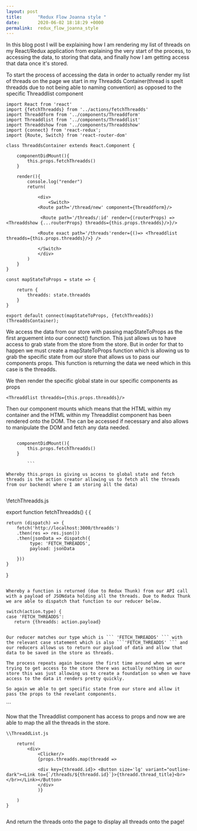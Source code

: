 ```yaml
---
layout: post
title:      "Redux Flow Joanna style "
date:       2020-06-02 18:18:29 +0000
permalink:  redux_flow_joanna_style
---
```



In this blog post I will be explaining how I am rendering my list of threads on my React/Redux application from explaining the very start of the process, to accessing the data, to storing that data, and finally how I am getting access that data once it's stored.


To start the process of accessing the data in order to actually render my list of threads on the page we start in my Threadds Container(thread is spelt threadds due to not being able to naming convention) as opposed to the specific Threaddlist component

```
import React from 'react'
import {fetchThreadds} from '../actions/fetchThreadds'
import Threaddform from '../components/Threaddform'
import Threaddlist from '../components/Threaddlist'
import Threaddshow from '../components/Threaddshow'
import {connect} from 'react-redux';
import {Route, Switch} from 'react-router-dom'

class ThreaddsContainer extends React.Component {
    
    componentDidMount(){
        this.props.fetchThreadds()
    }

    render(){
        console.log("render")
        return(

            <div>
                <Switch>
            <Route path='/thread/new' component={Threaddform}/>
 
             <Route path='/threads/:id' render={(routerProps) => <Threaddshow {...routerProps} threadds={this.props.threadds}/>}/>

            <Route exact path='/threads'render={()=> <Threaddlist threadds={this.props.threadds}/>} />
        
            </Switch>
            </div>
        )
    }
}

const mapStateToProps = state => {
 
    return {
        threadds: state.threadds
    }
}

export default connect(mapStateToProps, {fetchThreadds})(ThreaddsContainer);

```

We access the data from our store with passing mapStateToProps as the first arguement into our connect() function. This just allows us to have access to grab state from the store from the store. But in order for that to happen we must create a mapStateToProps function which is allowing us to grab the specific state from our store that allows us to pass our components props. This function is returning the data we need which in this case is the threadds.

We then render the specific global state in our specific components as props 
```
<Threaddlist threadds={this.props.threadds}/> 
```

Then our component mounts which means that the HTML within my container and the HTML within my Threaddlist component  has been rendered onto the DOM. The can be accessed if necessary and also allows to manipulate the DOM and fetch any data needed. 


```
 
    componentDidMount(){
        this.props.fetchThreadds()
    }
		
		```

Whereby this.props is giving us access to global state and fetch threads is the action creator allowing us to fetch all the threads from our backend( where I am storing all the data)


```
\\fetchThreadds.js 

export function fetchThreadds() {
{

 
    return (dispatch) => {
        fetch('http://localhost:3000/threadds')
        .then(res => res.json())
        .then(jsonData => dispatch({
             type: 'FETCH_THREADDS',
             payload: jsonData

        }))
    }
    
}
```

Whereby a function is returned (due to Redux Thunk) from our API call with a payload of JSONdata holding all the threads. Due to Redux Thunk we are able to dispatch that function to our reducer below. 

```
    switch(action.type) {
    case 'FETCH_THREADDS':
       return {threadds: action.payload}   
```

Our reducer matches our type which is ``` 'FETCH_THREADDS' ``` with the relevant case statement which is also ```'FETCH_THREADDS' ``` and our reducers allows us to return our payload of data and allow that data to be saved in the store as threads. 

The process repeats again because the first time around when we were trying to get access to the store there was actually nothing in our store this was just allowing us to create a foundation so when we have access to the data it renders pretty quickly. 

So again we able to get specific state from our store and allow it pass the props to the revelant components.

```
<Threaddlist threadds={this.props.threadds}/> 
```

Now that the Threaddlist component has access to props and now we are able to map the all the threads in the store.


```
\\ThreaddList.js 

    return(
        <div> 
            <Clicker/>
            {props.threadds.map(threadd => 
            
            <div key={threadd.id}> <Button size='lg' variant="outline-dark"><Link to={`/threads/${threadd.id}`}>{threadd.thread_title}<br></br></Link></Button>
            </div>
            )}
						
    )
}


```

And return the threads onto the page to display all threads onto the page!





